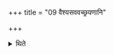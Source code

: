 +++
title = "09 वैश्यसववच्छ्रयणानि"

+++

<details><summary>थिते</summary>

वैश्यसववच्छ्रयणानि ९
</details>
